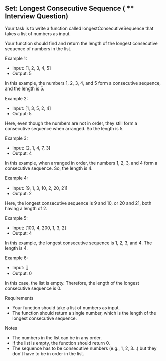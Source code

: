 ## Set: Longest Consecutive Sequence ( ** Interview Question)

Your task is to write a function called longestConsecutiveSequence that takes a list of numbers as input.

Your function should find and return the length of the longest consecutive sequence of numbers in the list.

Example 1:

- Input: [1, 2, 3, 4, 5]
- Output: 5

In this example, the numbers 1, 2, 3, 4, and 5 form a consecutive sequence, and the length is 5.

Example 2:

- Input: [1, 3, 5, 2, 4]
- Output: 5

Here, even though the numbers are not in order, they still form a consecutive sequence when arranged. So the length is 5.

Example 3:

- Input: [2, 1, 4, 7, 3]
- Output: 4

In this example, when arranged in order, the numbers 1, 2, 3, and 4 form a consecutive sequence. So, the length is 4.

Example 4:

- Input: [9, 1, 3, 10, 2, 20, 21]
- Output: 2

Here, the longest consecutive sequence is 9 and 10, or 20 and 21, both having a length of 2.

Example 5:

- Input: [100, 4, 200, 1, 3, 2]
- Output: 4

In this example, the longest consecutive sequence is 1, 2, 3, and 4. The length is 4.

Example 6:

- Input: []
- Output: 0

In this case, the list is empty. Therefore, the length of the longest consecutive sequence is 0.

Requirements

- Your function should take a list of numbers as input.
- The function should return a single number, which is the length of the longest consecutive sequence.

Notes

- The numbers in the list can be in any order.
- If the list is empty, the function should return 0.
- The sequence has to be consecutive numbers (e.g., 1, 2, 3...) but they don't have to be in order in the list.